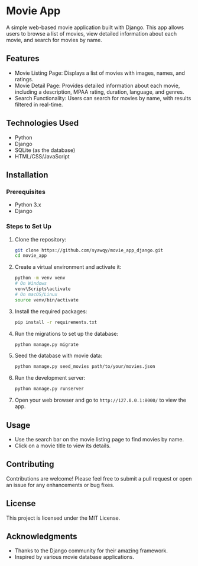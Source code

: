 # Movie App

A simple web-based movie application built with Django. This app allows users to browse a list of movies, view detailed information about each movie, and search for movies by name.

## Features

- Movie Listing Page: Displays a list of movies with images, names, and ratings.
- Movie Detail Page: Provides detailed information about each movie, including a description, MPAA rating, duration, language, and genres.
- Search Functionality: Users can search for movies by name, with results filtered in real-time.

## Technologies Used

- Python
- Django
- SQLite (as the database)
- HTML/CSS/JavaScript

## Installation

### Prerequisites

- Python 3.x
- Django

### Steps to Set Up

1. Clone the repository:
   ```bash
   git clone https://github.com/syawqy/movie_app_django.git
   cd movie_app
   ```

2. Create a virtual environment and activate it:
   ```bash
   python -m venv venv
   # On Windows
   venv\Scripts\activate
   # On macOS/Linux
   source venv/bin/activate
   ```

3. Install the required packages:
   ```bash
   pip install -r requirements.txt
   ```

4. Run the migrations to set up the database:
   ```bash
   python manage.py migrate
   ```

5. Seed the database with movie data:
   ```bash
   python manage.py seed_movies path/to/your/movies.json
   ```

6. Run the development server:
   ```bash
   python manage.py runserver
   ```

7. Open your web browser and go to `http://127.0.0.1:8000/` to view the app.

## Usage

- Use the search bar on the movie listing page to find movies by name.
- Click on a movie title to view its details.

## Contributing

Contributions are welcome! Please feel free to submit a pull request or open an issue for any enhancements or bug fixes.

## License

This project is licensed under the MIT License.

## Acknowledgments

- Thanks to the Django community for their amazing framework.
- Inspired by various movie database applications.
